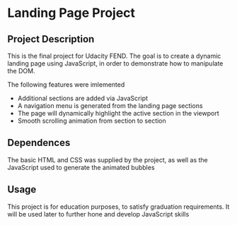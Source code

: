 # Landing Page Project

## Project Description
This is the final project for Udacity FEND. The goal is to create a dynamic landing page using JavaScript, in order to demonstrate how to manipulate the DOM.

The following features were imlemented
- Additional sections are added via JavaScript
- A navigation menu is generated from the landing page sections
- The page will dynamically highlight the active section in the viewport
- Smooth scrolling animation from section to section

## Dependences
The basic HTML and CSS was supplied by the project, as well as the JavaScript used to generate the animated bubbles

## Usage
This project is for education purposes, to satisfy graduation requirements. It will be used later to further hone and develop JavaScript skills